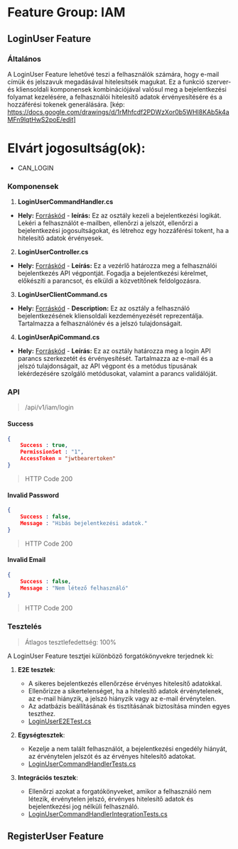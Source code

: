 # Feature Group:  IAM

## LoginUser Feature
### Általános
A LoginUser Feature lehetővé teszi a felhasználók számára, hogy e-mail címük és jelszavuk megadásával hitelesítsék magukat. Ez a funkció szerver- és kliensoldali komponensek kombinációjával valósul meg a bejelentkezési folyamat kezelésére, a felhasználói hitelesítő adatok érvényesítésére és a hozzáférési tokenek generálására.
[kép: https://docs.google.com/drawings/d/1rMhfcdf2PDWzXor0b5WHI8KAb5k4aMFn9lqtHwS2poE/edit]

# Elvárt jogosultság(ok):
- CAN_LOGIN

### Komponensek
1. **LoginUserCommandHandler.cs**
 - **Hely:** [Forráskód](https://github.com/Vizsgaremek-borosd-dekanycs/Vizsgaremek/blob/ecb02afcc95ace3721e666354ec24d44712eb524/vetcms/src/vetcms.Application/Features/IAM/LoginUser/LoginUserCommandHandler.cs
 ) - **leírás:** Ez az osztály kezeli a bejelentkezési logikát. Lekéri a felhasználót e-mailben, ellenőrzi a jelszót, ellenőrzi a bejelentkezési jogosultságokat, és létrehoz egy hozzáférési tokent, ha a hitelesítő adatok érvényesek.

2. **LoginUserController.cs**
 - **Hely:** [Forráskód](https://github.com/Vizsgaremek-borosd-dekanycs/Vizsgaremek/blob/ecb02afcc95ace3721e666354ec24d44712eb524/vetcms/src/vetcms.Application/Features/IAM/LoginUser/LoginUserController.cs
 ) - **Leírás:** Ez a vezérlő határozza meg a felhasználói bejelentkezés API végpontját. Fogadja a bejelentkezési kérelmet, előkészíti a parancsot, és elküldi a közvetítőnek feldolgozásra.


3. **LoginUserClientCommand.cs**
 - **Hely:** [Forráskód](https://github.com/Vizsgaremek-borosd-dekanycs/Vizsgaremek/blob/ecb02afcc95ace3721e666354ec24d44712eb524/vetcms/vetcms.ClientApplication/Features/IAM/LoginUser/LoginUserClientCommand.cs
 ) - **Description:** Ez az osztály  a felhasználó bejelentkezésének kliensoldali kezdeményezését reprezentálja. Tartalmazza a felhasználónév és a jelszó tulajdonságait.
4. **LoginUserApiCommand.cs**
 - **Hely:** [Forráskód](https://github.com/Vizsgaremek-borosd-dekanycs/Vizsgaremek/blob/ecb02afcc95ace3721e666354ec24d44712eb524/vetcms/SharedModels/Features/IAM/LoginUserApiCommand.cs
 ) - **Leírás:** Ez az osztály határozza meg a login API parancs szerkezetét és érvényesítését. Tartalmazza az e-mail és a jelszó tulajdonságait, az API végpont és a metódus típusának lekérdezésére szolgáló metódusokat, valamint a parancs validálóját.


### API
> /api/v1/iam/login

#### Success
```json
{
    Success : true,
    PermissionSet : "1",
    AccessToken = "jwtbearertoken"
}
```
> HTTP Code 200

#### Invalid Password
```json
{
    Success : false,
    Message : "Hibás bejelentkezési adatok."
}
```
> HTTP Code 200

#### Invalid Email
```json
{
    Success : false,
    Message : "Nem létező felhasználó"
}   
```
> HTTP Code 200

### Tesztelés
> Átlagos tesztlefedettség: 100%

A LoginUser Feature tesztjei különböző forgatókönyvekre terjednek ki:

1. **E2E tesztek**:
    - A sikeres bejelentkezés ellenőrzése érvényes hitelesítő adatokkal.
    - Ellenőrizze a sikertelenséget, ha a hitelesítő adatok érvénytelenek, az e-mail hiányzik, a jelszó hiányzik vagy az e-mail érvénytelen.
    - Az adatbázis beállításának és tisztításának biztosítása minden egyes teszthez.
    - [LoginUserE2ETest.cs](https://github.com/Vizsgaremek-borosd-dekanycs/Vizsgaremek/blob/ecb02afcc95ace3721e666354ec24d44712eb524/vetcms/tests/vetcms.ServerApplicationTests/E2ETests/Features/IAM/LoginUserE2ETest.cs)

2. **Egységtesztek**:
    - Kezelje a nem talált felhasználót, a bejelentkezési engedély hiányát, az érvénytelen jelszót és az érvényes hitelesítő adatokat.
    - [LoginUserCommandHandlerTests.cs](https://github.com/Vizsgaremek-borosd-dekanycs/Vizsgaremek/blob/ecb02afcc95ace3721e666354ec24d44712eb524/vetcms/tests/vetcms.ServerApplicationTests/UnitTests/Features/IAM/LoginUserCommandHandlerTests.cs)

3. **Integrációs tesztek**:
    - Ellenőrzi azokat a forgatókönyveket, amikor a felhasználó nem létezik, érvénytelen jelszó, érvényes hitelesítő adatok és bejelentkezési jog nélküli felhasználó.
    - [LoginUserCommandHandlerIntegrationTests.cs](https://github.com/Vizsgaremek-borosd-dekanycs/Vizsgaremek/blob/ecb02afcc95ace3721e666354ec24d44712eb524/vetcms/tests/vetcms.ServerApplicationTests/IntegrationTests/Features/IAM/LoginUserCommandHandlerIntegrationTests.cs)


## RegisterUser Feature